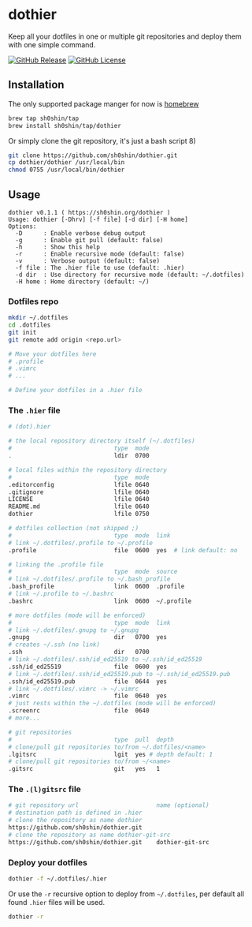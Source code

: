 # dothier
Keep all your dotfiles in one or multiple git repositories and deploy them with
one simple command.

[![GitHub Release](https://img.shields.io/github/v/release/sh0shin/dothier)](https://github.com/sh0shin/dothier/releases)
[![GitHub License](https://img.shields.io/github/license/sh0shin/dothier)](https://github.com/sh0shin/dothier/blob/master/LICENSE)

## Installation
The only supported package manger for now is [homebrew](https://brew.sh)
```sh
brew tap sh0shin/tap
brew install sh0shin/tap/dothier
```

Or simply clone the git repository, it's just a bash script 8)
```sh
git clone https://github.com/sh0shin/dothier.git
cp dothier/dothier /usr/local/bin
chmod 0755 /usr/local/bin/dothier
```

## Usage
```
dothier v0.1.1 ( https://sh0shin.org/dothier )
Usage: dothier [-Dhrv] [-f file] [-d dir] [-H home]
Options:
  -D      : Enable verbose debug output
  -g      : Enable git pull (default: false)
  -h      : Show this help
  -r      : Enable recursive mode (default: false)
  -v      : Verbose output (default: false)
  -f file : The .hier file to use (default: .hier)
  -d dir  : Use directory for recursive mode (default: ~/.dotfiles)
  -H home : Home directory (default: ~/)
```

### Dotfiles repo
```sh
mkdir ~/.dotfiles
cd .dotfiles
git init
git remote add origin <repo.url>

# Move your dotfiles here
# .profile
# .vimrc
# ...

# Define your dotfiles in a .hier file
```

### The `.hier` file
```sh
# (dot).hier

# the local repository directory itself (~/.dotfiles)
#                             type  mode
.                             ldir  0700

# local files within the repository directory
#                             type  mode
.editorconfig                 lfile 0640
.gitignore                    lfile 0640
LICENSE                       lfile 0640
README.md                     lfile 0640
dothier                       lfile 0750

# dotfiles collection (not shipped ;)
#                             type  mode  link
# link ~/.dotfiles/.profile to ~/.profile
.profile                      file  0600  yes  # link default: no

# linking the .profile file
#                             type  mode  source
# link ~/.dotfiles/.profile to ~/.bash_profile
.bash_profile                 link  0600  .profile
# link ~/.profile to ~/.bashrc
.bashrc                       link  0600  ~/.profile

# more dotfiles (mode will be enforced)
#                             type  mode  link
# link ~/.dotfiles/.gnupg to ~/.gnupg
.gnupg                        dir   0700  yes
# creates ~/.ssh (no link)
.ssh                          dir   0700
# link ~/.dotfiles/.ssh/id_ed25519 to ~/.ssh/id_ed25519
.ssh/id_ed25519               file  0600  yes
# link ~/.dotfiles/.ssh/id_ed25519.pub to ~/.ssh/id_ed25519.pub
.ssh/id_ed25519.pub           file  0644  yes
# link ~/.dotfiles/.vimrc -> ~/.vimrc
.vimrc                        file  0640  yes
# just rests within the ~/.dotfiles (mode will be enforced)
.screenrc                     file  0640
# more...

# git repositories
#                             type  pull  depth
# clone/pull git repositories to/from ~/.dotfiles/<name>
.lgitsrc                      lgit  yes # depth default: 1
# clone/pull git repositories to/from ~/<name>
.gitsrc                       git   yes   1
```

### The `.(l)gitsrc` file
```sh
# git repository url                      name (optional)
# destination path is defined in .hier
# clone the repository as name dothier
https://github.com/sh0shin/dothier.git
# clone the repository as name dothier-git-src
https://github.com/sh0shin/dothier.git    dothier-git-src
```

### Deploy your dotfiles
```sh
dothier -f ~/.dotfiles/.hier
```
Or use the `-r` recursive option to deploy from `~/.dotfiles`, per default all
found `.hier` files will be used.
```sh
dothier -r
```

